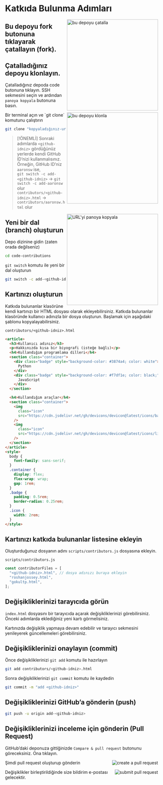 # Katkıda Bulunma Adımları

<img align="right" width="300" src="https://firstcontributions.github.io/assets/Readme/fork.png" alt="bu depoyu çatalla" />

## Bu depoyu fork butonuna tıklayarak çatallayın (fork).

## Çatalladığınız depoyu klonlayın.

Çatalladığınız depoda code butonuna tıklayın. SSH sekmesini seçin ve ardından `panoya kopyala` butonuna basın.

<img align="right" width="300" src="https://firstcontributions.github.io/assets/Readme/clone.png" alt="bu depoyu klonla" />
Bir terminal açın ve `git clone` komutunu çalıştırın

```bash
git clone "kopyaladığınız-url"
```

> [!ÖNEMLİ]
> Sonraki adımlarda `<github-idniz>` gördüğünüz yerlerde kendi GitHub ID’nizi kullanmalısınız.  
> Örneğin, GitHub ID’niz `aaronsw` ise,  
> `git switch -c add-<github-idniz>` → `git switch -c add-aaronsw` olur  
> `contributors/<github-idniz>.html` → `contributors/aaronsw.html` olur

<img align="right" width="300" src="https://firstcontributions.github.io/assets/Readme/copy-to-clipboard.png" alt="URL'yi panoya kopyala" />

## Yeni bir dal (branch) oluşturun

Depo dizinine gidin (zaten orada değilseniz)

```bash
cd code-contributions
```

`git switch` komutu ile yeni bir dal oluşturun

```bash
git switch -c add-<github-idniz>
```


## Kartınızı oluşturun

Katkıda bulunanlar klasörüne kendi kartınızı bir HTML dosyası olarak ekleyebilirsiniz. Katkıda bulunanlar klasöründe kullanıcı adınızla bir dosya oluşturun. Başlamak için aşağıdaki şablonu kopyalayabilirsiniz.

`contributors/<github-idniz>.html`
```html
<article>
  <h3>Kullanıcı adınız</h3>
  <p>Hakkınızda kısa bir biyografi (isteğe bağlı)</p>
  <h4>Kullandığım programlama dilleri</h4>
  <section class="container">
    <div class="badge" style="background-color: #3874a4; color: white">
      Python
    </div>
    <div class="badge" style="background-color: #f7df1e; color: black;">
      JavaScript
    </div>
  </section>

  <h4>Kullandığım araçlar</h4>
  <section class="container">
    <img
      class="icon"
      src="https://cdn.jsdelivr.net/gh/devicons/devicon@latest/icons/bash/bash-original.svg"
    />
    <img
      class="icon"
      src="https://cdn.jsdelivr.net/gh/devicons/devicon@latest/icons/linux/linux-original.svg"
    />
  </section>
</article>
<style>
  body {
    font-family: sans-serif;
  }
  .container {
    display: flex;
    flex-wrap: wrap;
    gap: 1rem;
  }
  .badge {
    padding: 0.5rem;
    border-radius: 0.25rem;
  }
  .icon {
    width: 2rem;
  }
</style>

```
## Kartınızı katkıda bulunanlar listesine ekleyin

Oluşturduğunuz dosyanın adını `scripts/contributors.js` dosyasına ekleyin.

`scripts/contributors.js`
```js
const contributorFiles = [
  "<github-idniz>.html", // dosya adınızı buraya ekleyin
  "roshanjossey.html",
  "gokultp.html",
];
```

## Değişikliklerinizi tarayıcıda görün

`index.html` dosyasını bir tarayıcıda açarak değişikliklerinizi görebilirsiniz. Önceki adımlarda eklediğiniz yeni kartı görmelisiniz.

Kartınızda değişiklik yapmaya devam edebilir ve tarayıcı sekmesini yenileyerek güncellemeleri görebilirsiniz.

## Değişikliklerinizi onaylayın (commit)

Önce değişikliklerinizi `git add` komutu ile hazırlayın

```bash
git add contributors/<github-idniz>.html
```

Sonra değişikliklerinizi `git commit` komutu ile kaydedin

```bash
git commit -m "add <github-idniz>"
```

## Değişikliklerinizi GitHub’a gönderin (push)

```bash
git push -u origin add-<github-idniz>
```

## Değişikliklerinizi inceleme için gönderin (Pull Request)

GitHub’daki deponuza gittiğinizde `Compare & pull request` butonunu göreceksiniz. Ona tıklayın.

<img style="float: right;" src="https://firstcontributions.github.io/assets/Readme/compare-and-pull.png" alt="create a pull request" />

Şimdi pull request oluşturup gönderin

<img style="float: right;" src="https://firstcontributions.github.io/assets/Readme/submit-pull-request.png" alt="submit pull request" />

Değişiklikler birleştirildiğinde size bildirim e-postası gelecektir.